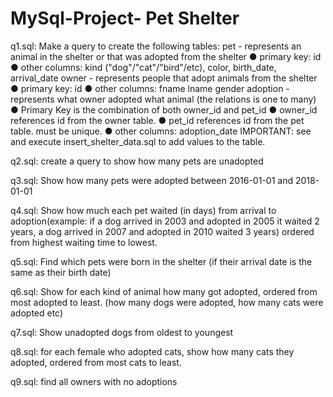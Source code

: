 # MySql-Project- Pet Shelter

q1.sql: Make a query to create the following tables:
pet - represents an animal in the shelter or that was adopted from the shelter
● primary key: id
● other columns: kind ("dog"/"cat"/"bird"/etc), color, birth_date, arrival_date
owner - represents people that adopt animals from the shelter
● primary key: id
● other columns: fname lname gender
adoption - represents what owner adopted what animal (the relations is one to many)
● Primary Key is the combination of both owner_id and pet_id
● owner_id references id from the owner table.
● pet_id references id from the pet table. must be unique.
● other columns: adoption_date
IMPORTANT: see and execute insert_shelter_data.sql to add values to the table.

q2.sql: create a query to show how many pets are unadopted

q3.sql: Show how many pets were adopted between 2016-01-01 and 2018-01-01

q4.sql: Show how much each pet waited (in days) from arrival to adoption(example: if a dog
arrived in 2003 and adopted in 2005 it waited 2 years, a dog arrived in 2007 and adopted in
2010 waited 3 years) ordered from highest waiting time to lowest.

q5.sql: Find which pets were born in the shelter (if their arrival date is the same as their birth
date)

q6.sql: Show for each kind of animal how many got adopted, ordered from most adopted to
least. (how many dogs were adopted, how many cats were adopted etc)

q7.sql: Show unadopted dogs from oldest to youngest

q8.sql: for each female who adopted cats, show how many cats they adopted, ordered from
most cats to least.

q9.sql: find all owners with no adoptions
